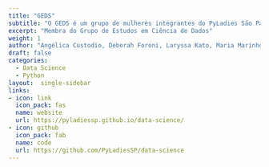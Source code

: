 ```yaml
---
title: "GEDS"
subtitle: "O GEDS é um grupo de mulheres integrantes do PyLadies São Paulo que se reuniram para estudar Python e Ciência de Dados. O grupo foi formado em 2018 e hoje conta com mulheres das áreas das Ciências Biológicas e Humanas, Física, Estatística e Tecnologia"
excerpt: "Membra do Grupo de Estudos em Ciência de Dados"
weight: 1
author: "Angélica Custodio, Deborah Foroni, Laryssa Kato, Maria Marinho Mariana D. Guilardi, Patricia Guisordi e Priscila Agostinho"
draft: false
categories:
  - Data Science
  - Python
layout:  single-sidebar
links:
- icon: link
  icon_pack: fas
  name: website
  url: https://pyladiessp.github.io/data-science/
- icon: github
  icon_pack: fab
  name: code
  url: https://github.com/PyLadiesSP/data-science
---
```

